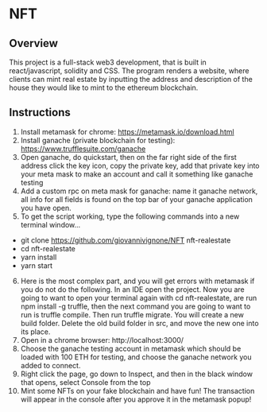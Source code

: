# NFT
Overview
---------
This project is a full-stack web3 development, that is built in react/javascript, solidity and CSS. The program renders a 
website, where clients can mint real estate by inputting the address and description of the house they would like to mint to
the ethereum blockchain.


Instructions
------------
1. Install metamask for chrome: https://metamask.io/download.html
2. Install ganache (private blockchain for testing): https://www.trufflesuite.com/ganache
3. Open ganache, do quickstart, then on the far right side of the first address click the key icon, copy the private key,
   add that private key into your meta mask to make an account and call it something like ganache testing
4. Add a custom rpc on meta mask for ganache: name it ganache network, all info for all fields is found on the top bar of your
   ganache application you have open.
5. To get the script working, type the following commands into a new terminal window...
  - git clone https://github.com/giovannivignone/NFT nft-realestate
  - cd nft-realestate
  - yarn install
  - yarn start
6. Here is the most complex part, and you will get errors with metamask if you do not do the following. In an IDE open the project. Now you are going to want to open your terminal again with cd nft-realestate, are run npm install -g truffle, then the next command you are going to want to run is truffle compile. Then run truffle migrate. You will create a new build folder. Delete the old build folder in src, and move the new one into its place.
7. Open in a chrome browser: http://localhost:3000/
8. Choose the ganache testing account in metamask which should be loaded with 100 ETH for testing, and choose the ganache 
   network you added to connect.
9. Right click the page, go down to Inspect, and then in the black window that opens, select Console from the top
10. Mint some NFTs on your fake blockchain and have fun! The transaction will appear in the console after you approve it in 
   the metamask popup!
   
